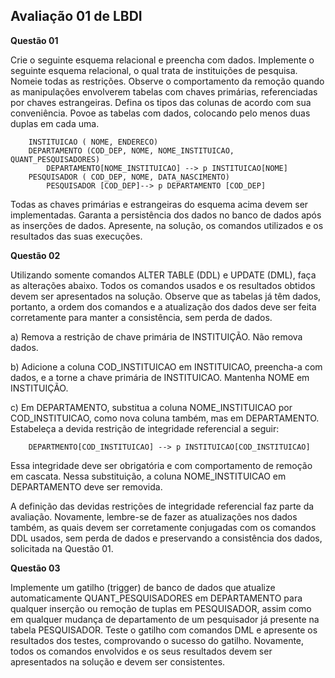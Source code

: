 ## Avaliação 01 de LBDI

**Questão 01** 

Crie o seguinte esquema relacional e preencha com dados. Implemente o seguinte esquema relacional, o qual trata de instituições de pesquisa. Nomeie todas as restrições. Observe o comportamento da remoção quando as manipulações envolverem tabelas com chaves primárias, referenciadas por chaves estrangeiras. Defina os tipos das colunas de acordo com sua conveniência. Povoe as tabelas com dados, colocando pelo menos duas duplas em cada uma.

        INSTITUICAO ( NOME, ENDERECO)
        DEPARTAMENTO (COD_DEP, NOME, NOME_INSTITUICAO, QUANT_PESQUISADORES)
            DEPARTAMENTO[NOME_INSTITUICAO] --> p INSTITUICAO[NOME]
        PESQUISADOR ( COD_DEP, NOME, DATA_NASCIMENTO)
            PESQUISADOR [COD_DEP]--> p DEPARTAMENTO [COD_DEP]

Todas as chaves primárias e estrangeiras do esquema acima devem ser implementadas. Garanta a persistência dos dados no banco de dados após as inserções de dados. Apresente, na solução, os comandos utilizados e os resultados das suas execuções.

**Questão 02**

Utilizando somente comandos ALTER TABLE (DDL) e UPDATE (DML), faça as alterações abaixo. Todos os comandos usados e os resultados obtidos devem ser apresentados na solução. Observe que as tabelas já têm dados, portanto, a ordem dos comandos e a atualização dos dados deve ser feita corretamente para manter a consistência, sem perda de dados.

a) Remova a restrição de chave primária de INSTITUIÇÃO. Não remova dados.

b) Adicione a coluna COD_INSTITUICAO em INSTITUICAO, preencha-a com dados, e a torne a chave primária de INSTITUICAO. Mantenha NOME em INSTITUIÇÃO.

c) Em DEPARTAMENTO, substitua a coluna NOME_INSTITUICAO por COD_INSTITUICAO, como nova coluna também, mas em DEPARTAMENTO. Estabeleça a devida restrição de integridade referencial a seguir:

        DEPARTMENTO[COD_INSTITUICAO] --> p INSTITUICAO[COD_INSTITUICAO]

Essa integridade deve ser obrigatória e com comportamento de remoção em cascata. Nessa substituição, a coluna NOME_INSTITUICAO em DEPARTAMENTO deve ser removida.

A definição das devidas restrições de integridade referencial faz parte da avaliação. Novamente, lembre-se de fazer as atualizações nos dados também, as quais devem ser corretamente conjugadas com os comandos DDL usados, sem perda de dados e preservando a consistência dos dados, solicitada na Questão 01.

**Questão 03**

Implemente um gatilho (trigger) de banco de dados que atualize automaticamente QUANT_PESQUISADORES em DEPARTAMENTO para qualquer inserção ou remoção de tuplas em PESQUISADOR, assim como em qualquer mudança de departamento de um pesquisador já presente na tabela PESQUISADOR. Teste o gatilho com comandos DML e apresente os resultados dos testes, comprovando o sucesso do gatilho. Novamente, todos os comandos envolvidos e os seus resultados devem ser apresentados na solução e devem ser consistentes.
